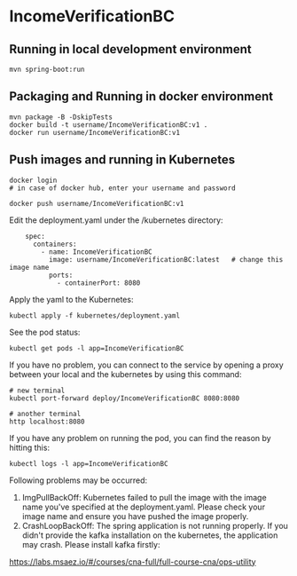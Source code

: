 # IncomeVerificationBC

## Running in local development environment

```
mvn spring-boot:run
```

## Packaging and Running in docker environment

```
mvn package -B -DskipTests
docker build -t username/IncomeVerificationBC:v1 .
docker run username/IncomeVerificationBC:v1
```

## Push images and running in Kubernetes

```
docker login 
# in case of docker hub, enter your username and password

docker push username/IncomeVerificationBC:v1
```

Edit the deployment.yaml under the /kubernetes directory:
```
    spec:
      containers:
        - name: IncomeVerificationBC
          image: username/IncomeVerificationBC:latest   # change this image name
          ports:
            - containerPort: 8080

```

Apply the yaml to the Kubernetes:
```
kubectl apply -f kubernetes/deployment.yaml
```

See the pod status:
```
kubectl get pods -l app=IncomeVerificationBC
```

If you have no problem, you can connect to the service by opening a proxy between your local and the kubernetes by using this command:
```
# new terminal
kubectl port-forward deploy/IncomeVerificationBC 8080:8080

# another terminal
http localhost:8080
```

If you have any problem on running the pod, you can find the reason by hitting this:
```
kubectl logs -l app=IncomeVerificationBC
```

Following problems may be occurred:

1. ImgPullBackOff:  Kubernetes failed to pull the image with the image name you've specified at the deployment.yaml. Please check your image name and ensure you have pushed the image properly.
1. CrashLoopBackOff: The spring application is not running properly. If you didn't provide the kafka installation on the kubernetes, the application may crash. Please install kafka firstly:

https://labs.msaez.io/#/courses/cna-full/full-course-cna/ops-utility

